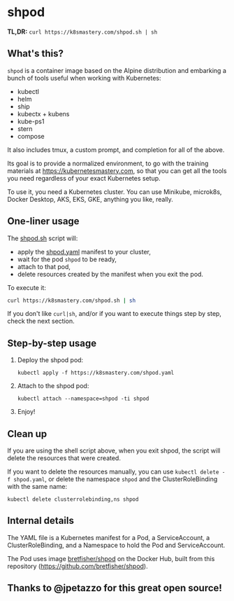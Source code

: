 # shpod

**TL,DR:** `curl https://k8smastery.com/shpod.sh | sh`


## What's this?

`shpod` is a container image based on the Alpine distribution
and embarking a bunch of tools useful when working with Kubernetes:

- kubectl
- helm
- ship
- kubectx + kubens
- kube-ps1
- stern
- compose

It also includes tmux, a custom prompt, and completion for
all of the above.

Its goal is to provide a normalized environment, to go
with the training materials at https://kubernetesmastery.com,
so that you can get all the tools you need regardless
of your exact Kubernetes setup.

To use it, you need a Kubernetes cluster. You can use Minikube,
microk8s, Docker Desktop, AKS, EKS, GKE, anything you like, really.


## One-liner usage

The [shpod.sh](shpod.sh) script will:

- apply the [shpod.yaml](shpod.yaml) manifest to your cluster,
- wait for the pod `shpod` to be ready,
- attach to that pod,
- delete resources created by the manifest when you exit the pod.

To execute it:

```bash
curl https://k8smastery.com/shpod.sh | sh
```

If you don't like `curl|sh`, and/or if you want to execute things
step by step, check the next section.


## Step-by-step usage

1. Deploy the shpod pod:
   ```
   kubectl apply -f https://k8smastery.com/shpod.yaml
   ```

2. Attach to the shpod pod:
   ```
   kubectl attach --namespace=shpod -ti shpod
   ```

3. Enjoy!


## Clean up

If you are using the shell script above, when you exit shpod,
the script will delete the resources that were created.

If you want to delete the resources manually, you can use
`kubectl delete -f shpod.yaml`, or delete the namespace `shpod`
and the ClusterRoleBinding with the same name:

```
kubectl delete clusterrolebinding,ns shpod
```


## Internal details

The YAML file is a Kubernetes manifest for a Pod, a ServiceAccount,
a ClusterRoleBinding, and a Namespace to hold the Pod and ServiceAccount.

The Pod uses image [bretfisher/shpod](https://hub.docker.com/r/bretfisher/shpod)
on the Docker Hub, built from this repository (https://github.com/bretfisher/shpod).

## Thanks to @jpetazzo for this great open source!
